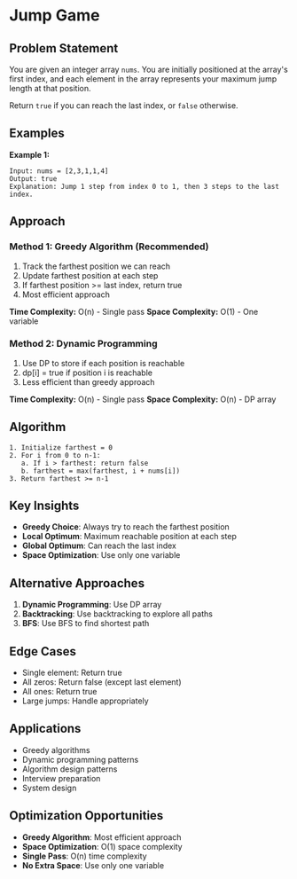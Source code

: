 # Jump Game

## Problem Statement

You are given an integer array `nums`. You are initially positioned at the array's first index, and each element in the array represents your maximum jump length at that position.

Return `true` if you can reach the last index, or `false` otherwise.

## Examples

**Example 1:**
```
Input: nums = [2,3,1,1,4]
Output: true
Explanation: Jump 1 step from index 0 to 1, then 3 steps to the last index.
```

## Approach

### Method 1: Greedy Algorithm (Recommended)
1. Track the farthest position we can reach
2. Update farthest position at each step
3. If farthest position >= last index, return true
4. Most efficient approach

**Time Complexity:** O(n) - Single pass
**Space Complexity:** O(1) - One variable

### Method 2: Dynamic Programming
1. Use DP to store if each position is reachable
2. dp[i] = true if position i is reachable
3. Less efficient than greedy approach

**Time Complexity:** O(n) - Single pass
**Space Complexity:** O(n) - DP array

## Algorithm

```
1. Initialize farthest = 0
2. For i from 0 to n-1:
   a. If i > farthest: return false
   b. farthest = max(farthest, i + nums[i])
3. Return farthest >= n-1
```

## Key Insights

- **Greedy Choice**: Always try to reach the farthest position
- **Local Optimum**: Maximum reachable position at each step
- **Global Optimum**: Can reach the last index
- **Space Optimization**: Use only one variable

## Alternative Approaches

1. **Dynamic Programming**: Use DP array
2. **Backtracking**: Use backtracking to explore all paths
3. **BFS**: Use BFS to find shortest path

## Edge Cases

- Single element: Return true
- All zeros: Return false (except last element)
- All ones: Return true
- Large jumps: Handle appropriately

## Applications

- Greedy algorithms
- Dynamic programming patterns
- Algorithm design patterns
- Interview preparation
- System design

## Optimization Opportunities

- **Greedy Algorithm**: Most efficient approach
- **Space Optimization**: O(1) space complexity
- **Single Pass**: O(n) time complexity
- **No Extra Space**: Use only one variable
